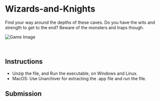 # Wizards-and-Knights

Find your way around the depths of these caves. Do you have the wits and strength to get to the end? Beware of the monsters and traps though. 
<br>

![Game Image](https://img.itch.zone/aW1nLzM2NTM2NTcuZ2lm/original/gpY7ik.gif)

<br>

## Instructions
<ul>
  <li>Unzip the file, and Run the executable, on Windows and Linux.</li>

<li>MacOS: Use Unarchiver for extracting the .app file and run the file.</li>
</ul>

## Submission
